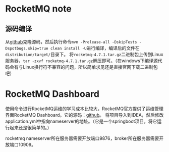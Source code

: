 # RocketMQ note

## 源码编译

从[github](https://github.com/apache/rocketmq)克隆源码，然后执行命令`mvn -Prelease-all -DskipTests -Dspotbugs.skip=true clean install -U`进行编译，编译后的文件在`distribution/target/`目录下。
将`rocketmq-4.7.1.tar.gz`二进制包上传到Linux服务器，`tar -zxvf rocketmq-4.7.1.tar.gz`解压即可。（在windows下编译源代码会有与Linux换行符不兼容的问题，所以简单求见还是直接官网下载二进制包吧）

# RocketMQ Dashboard

使用命令进行RocketMQ运维的学习成本比较大，RocketMQ官方提供了运维管理界面RocketMQ Dashboard。它的源码：[github](https://github.com/apache/rocketmq-dashboard)。
将项目导入到IDEA，然后修改application.yml中指向nameserver的地址。（它是一个springboot项目，将它运行起来还是很简单的。）

rocketmq nameserver所在服务器需要开放端口9876，broker所在服务器需要开放端口10909。








